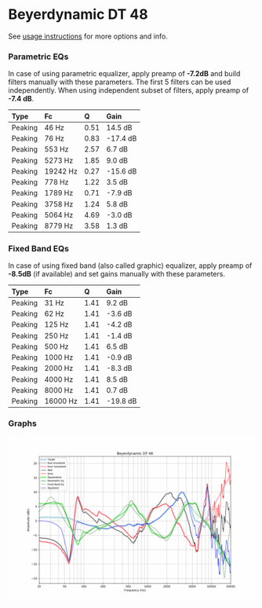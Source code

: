 # Beyerdynamic DT 48
See [usage instructions](https://github.com/jaakkopasanen/AutoEq#usage) for more options and info.

### Parametric EQs
In case of using parametric equalizer, apply preamp of **-7.2dB** and build filters manually
with these parameters. The first 5 filters can be used independently.
When using independent subset of filters, apply preamp of **-7.4 dB**.

| Type    | Fc       |    Q | Gain     |
|:--------|:---------|:-----|:---------|
| Peaking | 46 Hz    | 0.51 | 14.5 dB  |
| Peaking | 76 Hz    | 0.83 | -17.4 dB |
| Peaking | 553 Hz   | 2.57 | 6.7 dB   |
| Peaking | 5273 Hz  | 1.85 | 9.0 dB   |
| Peaking | 19242 Hz | 0.27 | -15.6 dB |
| Peaking | 778 Hz   | 1.22 | 3.5 dB   |
| Peaking | 1789 Hz  | 0.71 | -7.9 dB  |
| Peaking | 3758 Hz  | 1.24 | 5.8 dB   |
| Peaking | 5064 Hz  | 4.69 | -3.0 dB  |
| Peaking | 8779 Hz  | 3.58 | 1.3 dB   |

### Fixed Band EQs
In case of using fixed band (also called graphic) equalizer, apply preamp of **-8.5dB**
(if available) and set gains manually with these parameters.

| Type    | Fc       |    Q | Gain     |
|:--------|:---------|:-----|:---------|
| Peaking | 31 Hz    | 1.41 | 9.2 dB   |
| Peaking | 62 Hz    | 1.41 | -3.6 dB  |
| Peaking | 125 Hz   | 1.41 | -4.2 dB  |
| Peaking | 250 Hz   | 1.41 | -1.4 dB  |
| Peaking | 500 Hz   | 1.41 | 6.5 dB   |
| Peaking | 1000 Hz  | 1.41 | -0.9 dB  |
| Peaking | 2000 Hz  | 1.41 | -8.3 dB  |
| Peaking | 4000 Hz  | 1.41 | 8.5 dB   |
| Peaking | 8000 Hz  | 1.41 | 0.7 dB   |
| Peaking | 16000 Hz | 1.41 | -19.8 dB |

### Graphs
![](./Beyerdynamic%20DT%2048.png)